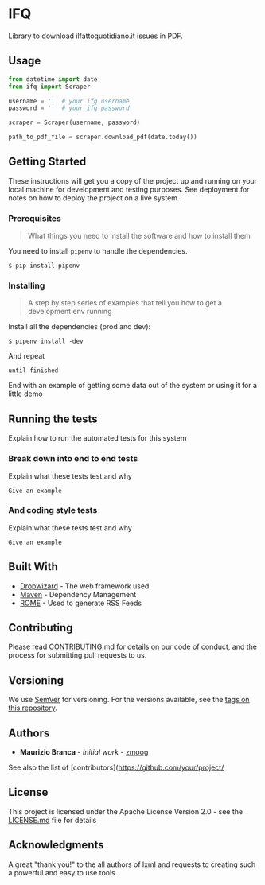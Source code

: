 # IFQ

Library to download ilfattoquotidiano.it issues in PDF.

## Usage

```python
from datetime import date
from ifq import Scraper

username = ''  # your ifq username
password = ''  # your ifq password

scraper = Scraper(username, password)

path_to_pdf_file = scraper.download_pdf(date.today())
```

## Getting Started

These instructions will get you a copy of the project up and running on your local machine for development and testing purposes. See deployment for notes on how to deploy the project on a live system.

### Prerequisites

> What things you need to install the software and how to install them

You need to install `pipenv` to handle the dependencies.

```
$ pip install pipenv
```

### Installing

> A step by step series of examples that tell you how to get a development env running

Install all the dependencies (prod and dev):

```
$ pipenv install -dev
```

And repeat

```
until finished
```

End with an example of getting some data out of the system or using it for a little demo

## Running the tests

Explain how to run the automated tests for this system

### Break down into end to end tests

Explain what these tests test and why

```
Give an example
```

### And coding style tests

Explain what these tests test and why

```
Give an example
```

## Built With

* [Dropwizard](http://www.dropwizard.io/1.0.2/docs/) - The web framework used
* [Maven](https://maven.apache.org/) - Dependency Management
* [ROME](https://rometools.github.io/rome/) - Used to generate RSS Feeds

## Contributing

Please read [CONTRIBUTING.md](https://gist.github.com/PurpleBooth/b24679402957c63ec426) for details on our code of conduct, and the process for submitting pull requests to us.

## Versioning

We use [SemVer](http://semver.org/) for versioning. For the versions available, see the [tags on this repository](https://github.com/your/project/tags). 

## Authors

* **Maurizio Branca** - *Initial work* - [zmoog](https://github.com/zmoog)

See also the list of [contributors](https://github.com/your/project/

## License

This project is licensed under the Apache License Version 2.0 - see the [LICENSE.md](LICENSE.md) file for details

## Acknowledgments

A great "thank you!" to the all authors of lxml and requests to creating such a powerful and easy to use tools.
